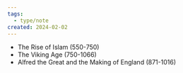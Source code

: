 ```yaml
---
tags:
  - type/note
created: 2024-02-02
---
```

- The Rise of Islam (550-750)
- The Viking Age (750-1066) 
- Alfred the Great and the Making of England (871-1016)